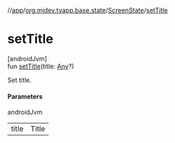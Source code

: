 //[app](../../../index.md)/[org.mjdev.tvapp.base.state](../index.md)/[ScreenState](index.md)/[setTitle](set-title.md)

# setTitle

[androidJvm]\
fun [setTitle](set-title.md)(title: [Any](https://kotlinlang.org/api/latest/jvm/stdlib/kotlin/-any/index.html)?)

Set title.

#### Parameters

androidJvm

| | |
|---|---|
| title | Title |
